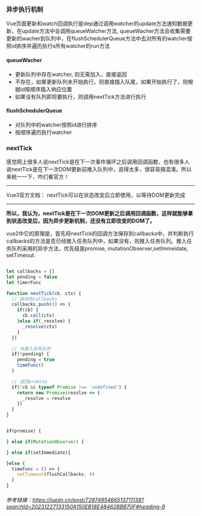### 异步执行机制

Vue页面更新和watch回调执行是dep通过调用watcher的update方法通知数据更新，在update方法中会调用queueWatcher方法, queueWacher方法会收集需要更新的wacher到队列中，在flushSchedulerQueue方法中去对所有的watcher按照id排序并遍历执行s所有watcher的run方法


#### queueWacher
- 更新队列中存在watcher, 则无需加入，直接返回
- 不存在，如果更新队列未开始执行，则直接插入队尾，如果开始执行了，则根据id按顺序插入响应位置
- 如果没有队列即将要执行，则调用nextTick方法进行执行



#### flushSchedulerQueue

- 对队列中的watcher按照id进行排序
- 按顺序遍历执行watcher



### nextTick
感觉网上很多人说nextTick是在下一次事件循环之后调用回调函数，也有很多人说nextTick是在下一次DOM更新前推入队列中，说得太多，很容易搞混淆。所以来统一一下，咋们看官方！

---

Vue3官方文档： nextTick可以在状态改变后立即使用，以等待DOM更新完成

---
**所以，我认为，nextTick是在下一次DOM更新之后调用回调函数，这样就能够拿到状态改变后，因为异步更新机制，还没有立即改变的DOM了。**

vue2中它的原理是，首先将nextTick的回调方法保存到callbacks中，并判断执行callbacks的方法是否已经推入任务队列中，如果没有，则推入任务队列。推入任务队列采用的异步方法，优先级是promise, mutationObserver,setImmeidate, setTimeout.


```javascript

let callbacks = []
let pending = false
let timerFunc

function nextTick(cb, ctx) {
  // 保存到callbacks
  callbacks.push(() => {
    if(cb) {
      cb.call(ctx)
    }else if(_resolve) {
      _resolve(ctx)
    }
  })

  // 未推入任务队列
  if(!pending) {
    pending = true
    timeFunc()
  }

  // 返回promise
  if(!cb && typeof Promise !== 'undefined') {
    return new Promise(resolve => {
      _resolve = resolve
    })
  }
}


if(promise) {

} else if(MutationObserver) {

} else if(setImmediate){

}else {
  timeFunc = () => {
    setTimeout(flushCallbacks, 0)
  }
}

```




###### 参考链接：https://juejin.cn/post/7287495466513711138?searchId=20231227133150A150EB18E48462BBB70F#heading-9